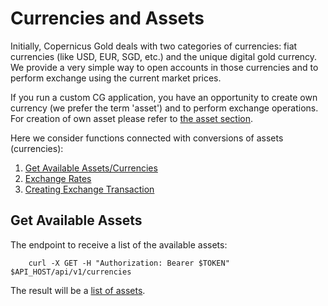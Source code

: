 # Currencies and Assets

Initially, Copernicus Gold deals with two categories of currencies: fiat currencies (like USD, EUR, SGD, etc.) and 
the unique digital gold currency. We provide a very simple way to open accounts in those currencies and to perform
exchange using the current market prices.

If you run a custom CG application, you have an opportunity to create own currency (we prefer the term 'asset') and
to perform exchange operations. For creation of own asset please refer to [the asset section](../applications/own_assets.md).

Here we consider functions connected with conversions of assets (currencies):

1. [Get Available Assets/Currencies](#get-available-assets)
2. [Exchange Rates](./rates.md)
3. [Creating Exchange Transaction](./exchangetransaction.md)


## Get Available Assets

The endpoint to receive a list of the available assets:

```
    curl -X GET -H "Authorization: Bearer $TOKEN" $API_HOST/api/v1/currencies
```

The result will be a [list of assets](../models/asset.md).
